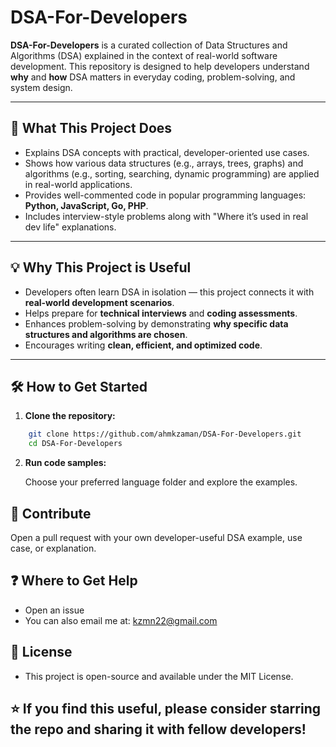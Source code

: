 # DSA-For-Developers

**DSA-For-Developers** is a curated collection of Data Structures and Algorithms (DSA) explained in the context of real-world software development. This repository is designed to help developers understand **why** and **how** DSA matters in everyday coding, problem-solving, and system design.

---

## 🚀 What This Project Does

- Explains DSA concepts with practical, developer-oriented use cases.
- Shows how various data structures (e.g., arrays, trees, graphs) and algorithms (e.g., sorting, searching, dynamic programming) are applied in real-world applications.
- Provides well-commented code in popular programming languages: **Python, JavaScript, Go, PHP**.
- Includes interview-style problems along with "Where it’s used in real dev life" explanations.

---

## 💡 Why This Project is Useful

- Developers often learn DSA in isolation — this project connects it with **real-world development scenarios**.
- Helps prepare for **technical interviews** and **coding assessments**.
- Enhances problem-solving by demonstrating **why specific data structures and algorithms are chosen**.
- Encourages writing **clean, efficient, and optimized code**.

---

## 🛠️ How to Get Started

1. **Clone the repository:**

```bash
    git clone https://github.com/ahmkzaman/DSA-For-Developers.git
    cd DSA-For-Developers
```

2. **Run code samples:**

   Choose your preferred language folder and explore the examples.

## 🤝 Contribute

Open a pull request with your own developer-useful DSA example, use case, or explanation.

## ❓ Where to Get Help

- Open an issue
- You can also email me at: kzmn22@gmail.com

## 📄 License

- This project is open-source and available under the MIT License.

## ⭐ If you find this useful, please consider starring the repo and sharing it with fellow developers!
